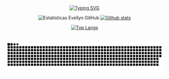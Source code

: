 <div align="center" style="text-align: center;">
  <a href="https://git.io/typing-svg">
    <img  height="90" src="https://readme-typing-svg.herokuapp.com/?center=true&vCenter=true&color=2368c8&lines=Olá,+eu+sou+o+Evellyn+Oliveira+😍;Front-End+Developer💻;Seja+bem-vindo+ao+meu+Github+🤖" alt="Typing SVG">
  </a>
</div>

<div align="center" >
     
  ![ Estatísticas Evellyn GitHub ](https://github-readme-stats.vercel.app/api?username=evypersonal&show_icons=true&theme=transparent)
  <a href="#">
      <img  height="190" src="https://github-readme-streak-stats.herokuapp.com/?user=evypersonal&theme=transparent&hide_border=false" alt="Github stats" />
  </a>
</div>

<div align="center">
  
  [![Top Langs](https://github-readme-stats.vercel.app/api/top-langs/?username=evypersonal&layout=compact&show_icons=true&theme=transparent)](https://github.com/evypersonal/github-readme-stats)
</div>

<br>

<div align="center">
  <picture>
    <source media="(prefers-color-scheme: dark)" srcset="https://raw.githubusercontent.com/evypersonal/evypersonal/output/github-contribution-grid-snake-dark.svg">
    <source media="(prefers-color-scheme: light)" srcset="https://raw.githubusercontent.com/evypersonal/evypersonal/output/github-contribution-grid-snake.svg">
    <img alt="github-snake" src="https://raw.githubusercontent.com/evypersonal/evypersonal/output/github-contribution-grid-snake.svg">
  </picture>
</div>
<br>
